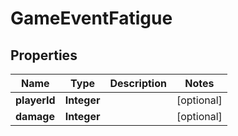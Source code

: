 
# GameEventFatigue

## Properties
Name | Type | Description | Notes
------------ | ------------- | ------------- | -------------
**playerId** | **Integer** |  |  [optional]
**damage** | **Integer** |  |  [optional]




